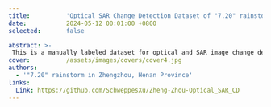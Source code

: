 ```yaml
---
title:          'Optical SAR Change Detection Dataset of "7.20" rainstorm in Zhengzhou, Henan Province'
date:           2024-05-12 00:01:00 +0800
selected:       false

abstract: >-
 This is a manually labeled dataset for optical and SAR image change detection.
cover:          /assets/images/covers/cover4.jpg
authors:
  - '"7.20" rainstorm in Zhengzhou, Henan Province'
links:
  Link: https://github.com/SchweppesXu/Zheng-Zhou-Optical_SAR_CD
---
```

